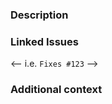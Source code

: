 <!-- DO NOT INGORE THE TEMPLATE!

Thank you for contributing!

Before submitting the PR, please make sure you do the following:

- Check that there isn't already a PR that solves the problem the same way to avoid creating a duplicate.
- Provide a description in this PR that addresses **what** the PR is solving, or reference the issue that it solves (e.g. `Fixes #123`).
- Ideally, include relevant tests that fail without this PR but pass with it.

-->

### Description

<!-- Please insert your description here and provide especially info about the "what" this PR is solving -->

### Linked Issues

<-- i.e. `Fixes #123` -->

### Additional context

<!-- e.g. is there anything you'd like reviewers to focus on? -->
